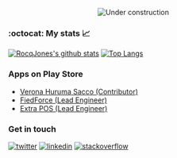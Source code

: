 <div align="center">
  
![Under construction](https://user-images.githubusercontent.com/282759/84681715-8c7cb580-af02-11ea-85a4-05d069c72121.gif)

</div>

### :octocat: My stats :chart_with_upwards_trend:
[![RocqJones's github stats](https://github-readme-stats.vercel.app/api?username=RocqJones&show_icons=true&line_height=21&show_icons=true&theme=vue&hide_border=true)](https://github.com/anuraghazra/github-readme-stats)
[![Top Langs](https://github-readme-stats.vercel.app/api/top-langs/?username=RocqJones&show_icons=true&layout=compact&theme=vue&hide_border=true&langs_count=10&hide=html,css,jupyter%20notebook,hack)](https://github.com/anuraghazra/github-readme-stats)


### Apps on Play Store 
- [Verona Huruma Sacco (Contributor)](https://play.google.com/store/apps/details?id=com.extrainch.vhs)
- [FiedForce (Lead Engineer)](https://play.google.com/store/apps/details?id=com.extrainchltd.fieldforce)
- [Extra POS (Lead Engineer)](https://play.google.com/store/apps/details?id=com.extrainch.extrapos)

### Get in touch
<p>
  <a href="https://twitter.com/RocqJones"><img src="https://img.icons8.com/color/50/000000/twitter-squared.png" alt="twitter"/></a>
  <a href="https://www.linkedin.com/in/jones-mbindyo/"><img src="https://img.icons8.com/color/50/000000/linkedin.png" alt="linkedin"/></a>
  <a href="https://stackoverflow.com/users/11779588/rocqjones"><img src="https://img.icons8.com/color/50/000000/stackoverflow.png" alt="stackoverflow"/></a>
<p>
